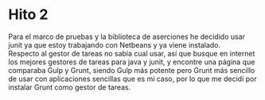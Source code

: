 # Hito 2
Para el marco de pruebas y la biblioteca de aserciones he decidido usar junit ya que estoy trabajando con Netbeans y ya viene instalado.  
Respecto al gestor de tareas no sabía cual usar, así que busque en internet los mejores gestores de tareas para java y junit, y encontre una página que comparaba Gulp y Grunt, siendo Gulp más potente pero Grunt más sencillo de usar con aplicaciones sencillas que es mi caso, por lo que me decidí por instalar Grunt como gestor de tareas.
